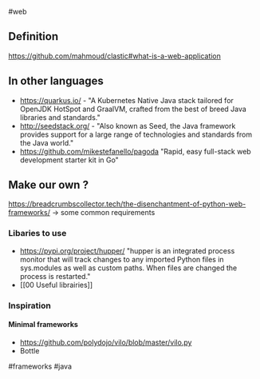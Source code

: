 #web

## Definition
https://github.com/mahmoud/clastic#what-is-a-web-application

## In other languages
- https://quarkus.io/ - "A Kubernetes Native Java stack tailored for OpenJDK HotSpot and GraalVM, crafted from the best of breed Java libraries and standards."
- http://seedstack.org/ - "Also known as Seed, the Java framework provides support for a large range of technologies and standards from the Java world."
- https://github.com/mikestefanello/pagoda "Rapid, easy full-stack web development starter kit in Go"

## Make our own ?
https://breadcrumbscollector.tech/the-disenchantment-of-python-web-frameworks/ -> some common requirements

### Libaries to use
- https://pypi.org/project/hupper/ "hupper is an integrated process monitor that will track changes to any imported Python files in sys.modules as well as custom paths. When files are changed the process is restarted."
- [[00 Useful librairies]]

### Inspiration
#### Minimal frameworks
- https://github.com/polydojo/vilo/blob/master/vilo.py
- Bottle

<!-- Keywords -->
#frameworks #java
<!-- /Keywords -->
